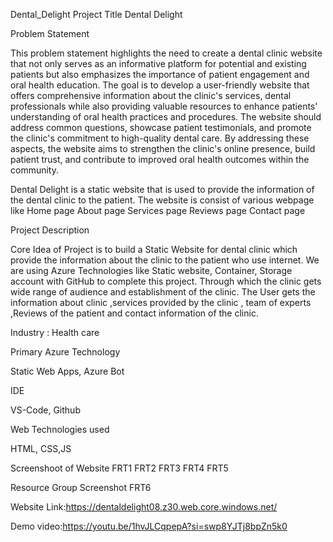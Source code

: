 
Dental_Delight
Project Title Dental Delight

Problem Statement

This problem statement highlights the need to create a dental clinic website that not only serves as an informative platform for potential and existing patients but also emphasizes the importance of patient engagement and oral health education. The goal is to develop a user-friendly website that offers comprehensive information about the clinic's services, dental professionals while also providing valuable resources to enhance patients' understanding of oral health practices and procedures. The website should address common questions, showcase patient testimonials, and promote the clinic's commitment to high-quality dental care. By addressing these aspects, the website aims to strengthen the clinic's online presence, build patient trust, and contribute to improved oral health outcomes within the community.

Dental Delight is a static website that is used to provide the information of the dental clinic to the patient. The website is consist of various webpage like Home page About page Services page Reviews page Contact page

Project Description

Core Idea of Project is to build a Static Website for dental clinic which provide the information about the clinic to the patient who use internet. We are using Azure Technologies like Static website, Container, Storage account with GitHub to complete this project. Through which the clinic gets wide range of audience and establishment of the clinic. The User gets the information about clinic ,services provided by the clinic , team of experts ,Reviews of the patient and contact information of the clinic.

Industry : Health care

Primary Azure Technology

Static Web Apps, Azure Bot

IDE

VS-Code, Github

Web Technologies used

HTML, CSS,JS

Screenshoot of Website FRT1 FRT2 FRT3 FRT4 FRT5

Resource Group Screenshot FRT6

Website Link:https://dentaldelight08.z30.web.core.windows.net/

Demo video:https://youtu.be/1hvJLCqpepA?si=swp8YJTj8bpZn5k0
